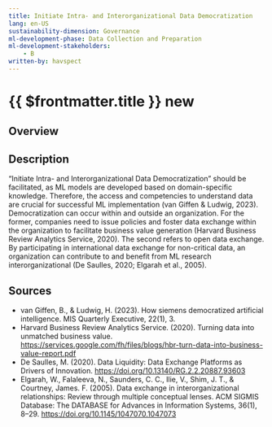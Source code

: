 ```yaml
---
title: Initiate Intra- and Interorganizational Data Democratization
lang: en-US
sustainability-dimension: Governance
ml-development-phase: Data Collection and Preparation 
ml-development-stakeholders: 
    - B
written-by: havspect
---
```


<script setup>
import DPOverview from '../../components/DPOverview.vue'
</script>


# {{ $frontmatter.title }} <Badge type="tip">new</Badge>

## Overview
<DPOverview />

## Description
“Initiate Intra- and Interorganizational Data Democratization” should be facilitated, as ML models are developed based on domain-specific knowledge. Therefore, the access and competencies to understand data are crucial for successful ML implementation (van Giffen & Ludwig, 2023). Democratization can occur within and outside an organization. For the former, companies need to issue policies and foster data exchange within the organization to facilitate business value generation (Harvard Business Review Analytics Service, 2020). The second refers to open data exchange. By participating in international data exchange for non-critical data, an organization can contribute to and benefit from ML research interorganizational (De Saulles, 2020; Elgarah et al., 2005). 

## Sources 
- van Giffen, B., & Ludwig, H. (2023). How siemens democratized artificial intelligence. MIS Quarterly Executive, 22(1), 3.
- Harvard Business Review Analytics Service. (2020). Turning data into unmatched business value. https://services.google.com/fh/files/blogs/hbr-turn-data-into-business-value-report.pdf
- De Saulles, M. (2020). Data Liquidity: Data Exchange Platforms as Drivers of Innovation. https://doi.org/10.13140/RG.2.2.20887.93603
- Elgarah, W., Falaleeva, N., Saunders, C. C., Ilie, V., Shim, J. T., & Courtney, James. F. (2005). Data exchange in interorganizational relationships: Review through multiple conceptual lenses. ACM SIGMIS Database: The DATABASE for Advances in Information Systems, 36(1), 8–29. https://doi.org/10.1145/1047070.1047073

